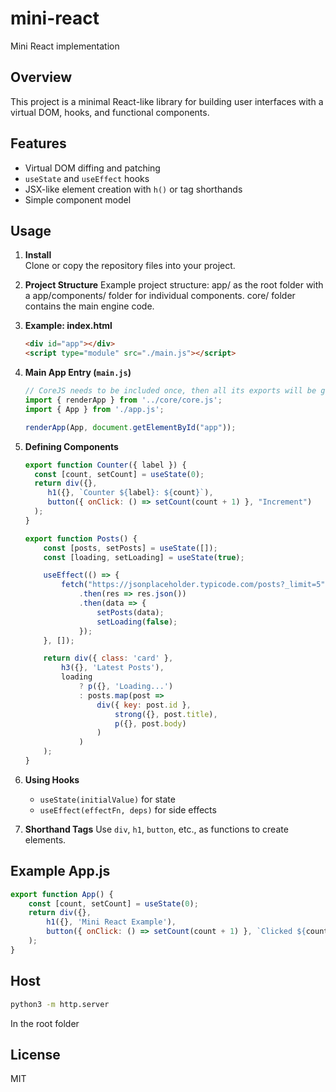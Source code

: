 # mini-react
Mini React implementation
## Overview

This project is a minimal React-like library for building user interfaces with a virtual DOM, hooks, and functional components.

## Features

- Virtual DOM diffing and patching
- `useState` and `useEffect` hooks
- JSX-like element creation with `h()` or tag shorthands
- Simple component model

## Usage

1. **Install**  
    Clone or copy the repository files into your project.

2. **Project Structure**
    Example project structure:
    app/ as the root folder with a app/components/ folder for individual components.
    core/ folder contains the main engine code.

3. **Example: index.html**
    ```html
    <div id="app"></div>
    <script type="module" src="./main.js"></script>
    ```

4. **Main App Entry (`main.js`)**
    ```js
    // CoreJS needs to be included once, then all its exports will be global
    import { renderApp } from '../core/core.js';
    import { App } from './app.js';

    renderApp(App, document.getElementById("app"));
    ```

5. **Defining Components**
    ```js
    export function Counter({ label }) {
      const [count, setCount] = useState(0);
      return div({},
         h1({}, `Counter ${label}: ${count}`),
         button({ onClick: () => setCount(count + 1) }, "Increment")
      );
    }
    ```

    ```js
    export function Posts() {
        const [posts, setPosts] = useState([]);
        const [loading, setLoading] = useState(true);

        useEffect(() => {
            fetch("https://jsonplaceholder.typicode.com/posts?_limit=5")
                .then(res => res.json())
                .then(data => {
                    setPosts(data);
                    setLoading(false);
                });
        }, []);

        return div({ class: 'card' },
            h3({}, 'Latest Posts'),
            loading
                ? p({}, 'Loading...')
                : posts.map(post =>
                    div({ key: post.id },
                        strong({}, post.title),
                        p({}, post.body)
                    )
                )
        );
    }
    ```

6. **Using Hooks**
    - `useState(initialValue)` for state
    - `useEffect(effectFn, deps)` for side effects

7. **Shorthand Tags**
    Use `div`, `h1`, `button`, etc., as functions to create elements.

## Example App.js

```js
export function App() {
    const [count, setCount] = useState(0);
    return div({},
        h1({}, 'Mini React Example'),
        button({ onClick: () => setCount(count + 1) }, `Clicked ${count} times`)
    );
}
```

## Host
```bash
python3 -m http.server
```

In the root folder

## License

MIT